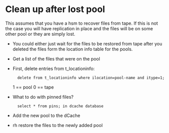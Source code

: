Clean up after lost pool
===============

This assumes that you have a hsm to recover files from tape. If this is not the case you will have replication in place and the files will be on some other pool or they are simply lost.


* You could either just wait for the files to be restored from tape after you deleted the files form the location info table for the pools.

* Get a list of the files that were on the pool

* First, delete entries from t_locationinfo:

        delete from t_locationinfo where ilocation=pool-name and itype=1;

	1 == pool
	0 == tape

* What to do with pinned files?

        select * from pins; in dcache database

* Add the new pool to the dCache

* rh restore the files to the newly added pool
